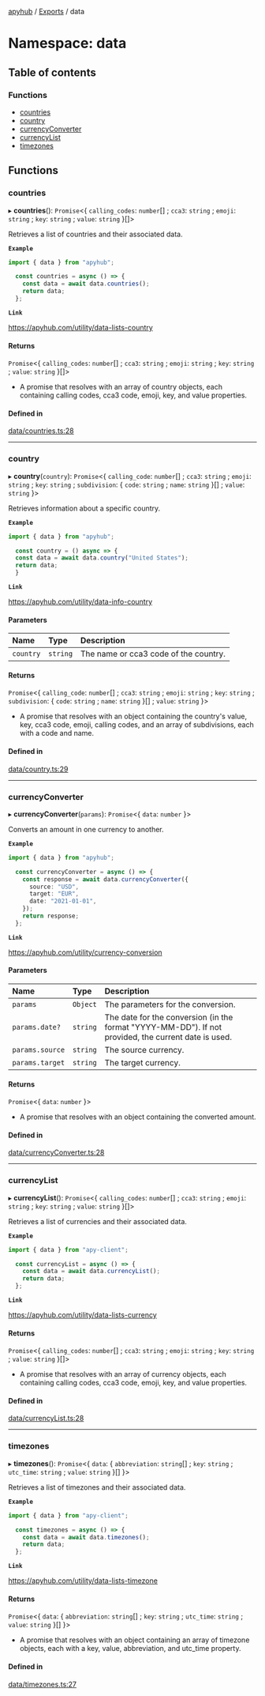 [apyhub](../README.md) / [Exports](../modules.md) / data

# Namespace: data

## Table of contents

### Functions

- [countries](data.md#countries)
- [country](data.md#country)
- [currencyConverter](data.md#currencyconverter)
- [currencyList](data.md#currencylist)
- [timezones](data.md#timezones)

## Functions

### countries

▸ **countries**(): `Promise`<{ `calling_codes`: `number`[] ; `cca3`: `string` ; `emoji`: `string` ; `key`: `string` ; `value`: `string`  }[]\>

Retrieves a list of countries and their associated data.

**`Example`**

```ts
import { data } from "apyhub";

  const countries = async () => {
    const data = await data.countries();
    return data;
  };
```

**`Link`**

https://apyhub.com/utility/data-lists-country

#### Returns

`Promise`<{ `calling_codes`: `number`[] ; `cca3`: `string` ; `emoji`: `string` ; `key`: `string` ; `value`: `string`  }[]\>

- A promise that resolves with an array of country objects, each containing
      calling codes, cca3 code, emoji, key, and value properties.

#### Defined in

[data/countries.ts:28](https://github.com/apyhub/apyhub.js/blob/76ddcf8/src/data/countries.ts#L28)

___

### country

▸ **country**(`country`): `Promise`<{ `calling_code`: `number`[] ; `cca3`: `string` ; `emoji`: `string` ; `key`: `string` ; `subdivision`: { `code`: `string` ; `name`: `string`  }[] ; `value`: `string`  }\>

Retrieves information about a specific country.

**`Example`**

```ts
import { data } from "apyhub";

  const country = () async => {
  const data = await data.country("United States");
  return data;
  }
```

**`Link`**

https://apyhub.com/utility/data-info-country

#### Parameters

| Name | Type | Description |
| :------ | :------ | :------ |
| `country` | `string` | The name or cca3 code of the country. |

#### Returns

`Promise`<{ `calling_code`: `number`[] ; `cca3`: `string` ; `emoji`: `string` ; `key`: `string` ; `subdivision`: { `code`: `string` ; `name`: `string`  }[] ; `value`: `string`  }\>

- A promise that resolves with an object containing the country's value, key,
      cca3 code, emoji, calling codes, and an array of subdivisions, each
      with a code and name.

#### Defined in

[data/country.ts:29](https://github.com/apyhub/apyhub.js/blob/76ddcf8/src/data/country.ts#L29)

___

### currencyConverter

▸ **currencyConverter**(`params`): `Promise`<{ `data`: `number`  }\>

Converts an amount in one currency to another.

**`Example`**

```ts
import { data } from "apyhub";

  const currencyConverter = async () => {
    const response = await data.currencyConverter({
      source: "USD",
      target: "EUR",
      date: "2021-01-01",
    });
    return response;
  };
```

**`Link`**

https://apyhub.com/utility/currency-conversion

#### Parameters

| Name | Type | Description |
| :------ | :------ | :------ |
| `params` | `Object` | The parameters for the conversion. |
| `params.date?` | `string` | The date for the conversion (in the format "YYYY-MM-DD"). If not provided, the current date is used. |
| `params.source` | `string` | The source currency. |
| `params.target` | `string` | The target currency. |

#### Returns

`Promise`<{ `data`: `number`  }\>

- A promise that resolves with an object
  containing the converted amount.

#### Defined in

[data/currencyConverter.ts:28](https://github.com/apyhub/apyhub.js/blob/76ddcf8/src/data/currencyConverter.ts#L28)

___

### currencyList

▸ **currencyList**(): `Promise`<{ `calling_codes`: `number`[] ; `cca3`: `string` ; `emoji`: `string` ; `key`: `string` ; `value`: `string`  }[]\>

Retrieves a list of currencies and their associated data.

**`Example`**

```ts
import { data } from "apy-client";

  const currencyList = async () => {
    const data = await data.currencyList();
    return data;
  };
```

**`Link`**

https://apyhub.com/utility/data-lists-currency

#### Returns

`Promise`<{ `calling_codes`: `number`[] ; `cca3`: `string` ; `emoji`: `string` ; `key`: `string` ; `value`: `string`  }[]\>

- A promise that resolves with an array of currency objects, each containing
      calling codes, cca3 code, emoji, key, and value properties.

#### Defined in

[data/currencyList.ts:28](https://github.com/apyhub/apyhub.js/blob/76ddcf8/src/data/currencyList.ts#L28)

___

### timezones

▸ **timezones**(): `Promise`<{ `data`: { `abbreviation`: `string`[] ; `key`: `string` ; `utc_time`: `string` ; `value`: `string`  }[]  }\>

Retrieves a list of timezones and their associated data.

**`Example`**

```ts
import { data } from "apy-client";

  const timezones = async () => {
    const data = await data.timezones();
    return data;
  };
```

**`Link`**

https://apyhub.com/utility/data-lists-timezone

#### Returns

`Promise`<{ `data`: { `abbreviation`: `string`[] ; `key`: `string` ; `utc_time`: `string` ; `value`: `string`  }[]  }\>

- A promise that resolves with an object containing an array of timezone
      objects, each with a key, value, abbreviation, and utc_time property.

#### Defined in

[data/timezones.ts:27](https://github.com/apyhub/apyhub.js/blob/76ddcf8/src/data/timezones.ts#L27)
